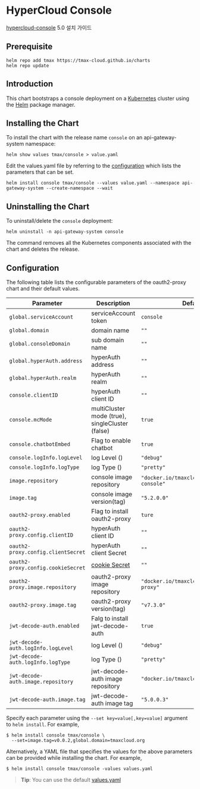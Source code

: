 # HyperCloud Console

[hypercloud-console](https://github.com/tmax-cloud/console) 5.0 설치 가이드  

## Prerequisite

```shell
helm repo add tmax https://tmax-cloud.github.io/charts
helm repo update
```

## Introduction

This chart bootstraps a console deployment on a [Kubernetes](http://kubernetes.io) cluster using the [Helm](https://helm.sh) package manager.

## Installing the Chart

To install the chart with the release name `console` on an api-gateway-system namespace:

```shell
helm show values tmax/console > value.yaml
```

Edit the values.yaml file by referring to the [configuration](#configuration) which lists the parameters that can be set.

```shell
helm install console tmax/console --values value.yaml --namespace api-gateway-system --create-namespace --wait
```


## Uninstalling the Chart

To uninstall/delete the `console` deployment:

```shell
helm uninstall -n api-gateway-system console
```

The command removes all the Kubernetes components associated with the chart and deletes the release.

## Configuration

The following table lists the configurable parameters of the oauth2-proxy chart and their default values.

| Parameter                          | Description                                                                              | Default                                      |
|------------------------------------|------------------------------------------------------------------------------------------|----------------------------------------------|
| `global.serviceAccount`            | serviceAccount token                                                                     | `console`                                    |
| `global.domain`                    | domain name                                                                              | `""`                                         |
| `global.consoleDomain`             | sub domain name                                                                          | `""`                                         |
| `global.hyperAuth.address`         | hyperAuth address                                                                        | `""`                                         |
| `global.hyperAuth.realm`           | hyperAuth realm                                                                          | `""`                                         |
| `console.clientID`                 | hyperAuth client ID                                                                      | `""`                                         |
| `console.mcMode`                   | multiCluster mode (true), singleCluster (false)                                          | `true`                                       |
| `console.chatbotEmbed`             | Flag to enable chatbot                                                                   | `true`                                       |
| `console.logInfo.logLevel`         | log Level ()                                                                             | `"debug"`                                    |
| `console.logInfo.logType`          | log Type ()                                                                              | `"pretty"`                                   |
| `image.repository`                 | console image repository                                                                 | `"docker.io/tmaxcloudck/hypercloud-console"` |
| `image.tag`                        | console image version(tag)                                                               | `"5.2.0.0"`                                  |
| `oauth2-proxy.enabled`             | Flag to install oauth2-proxy                                                             | `ture`                                       |
| `oauth2-proxy.config.clientID`     | hyperAuth client ID                                                                      | `""`                                         |
| `oauth2-proxy.config.clientSecret` | hyperAuth client Secret                                                                  | `""`                                         |
| `oauth2-proxy.config.cookieSecret` | [cookie Secret](https://oauth2-proxy.github.io/oauth2-proxy/docs/configuration/overview) | `""`                                         | 
| `oauth2-proxy.image.repository`    | oauth2-proxy image repository                                                            | `"docker.io/tmaxcloudck/oauth2-proxy"`       |
| `oauth2-proxy.image.tag`           | oauth2-proxy version(tag)                                                                | `"v7.3.0"`                                   |
| `jwt-decode-auth.enabled`          | Falg to install jwt-decode-auth                                                          | `true`                                       |
| `jwt-decode-auth.logInfo.logLevel` | log Level ()                                                                             | `"debug"`                                    |
| `jwt-decode-auth.logInfo.logType`  | log Type ()                                                                              | `"pretty"`                                   |
| `jwt-decode-auth.image.repository` | jwt-decode-auth image repository                                                         | `"docker.io/tmaxcloudck/jwt-decode"`         |
| `jwt-decode-auth.image.tag`        | jwt-decode-auth image tag                                                                | `"5.0.0.3"`                                  |

Specify each parameter using the `--set key=value[,key=value]` argument to `helm install`. For example,

```shell
$ helm install console tmax/console \
  --set=image.tag=v0.0.2,global.domain=tmaxcloud.org
```

Alternatively, a YAML file that specifies the values for the above parameters can be provided while installing the chart. For example,

```shell
$ helm install console tmax/console -values values.yaml
```

> **Tip**: You can use the default [values.yaml](values.yaml)
